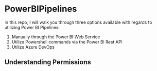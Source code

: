 # PowerBIPipelines
In this repo, I will walk you through three options available with regards to utilizing Power BI Pipelines:
1. Manually through the Power BI Web Service
2. Utilize Powershell commands via the Power BI Rest API
3. Utilize Azure DevOps

## Understanding Permissions
